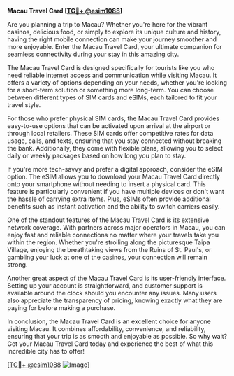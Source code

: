 **Macau Travel Card [[TG💪+ @esim1088](https://t.me/s/esim1088)]**

Are you planning a trip to Macau? Whether you're here for the vibrant casinos, delicious food, or simply to explore its unique culture and history, having the right mobile connection can make your journey smoother and more enjoyable. Enter the Macau Travel Card, your ultimate companion for seamless connectivity during your stay in this amazing city.

The Macau Travel Card is designed specifically for tourists like you who need reliable internet access and communication while visiting Macau. It offers a variety of options depending on your needs, whether you're looking for a short-term solution or something more long-term. You can choose between different types of SIM cards and eSIMs, each tailored to fit your travel style.

For those who prefer physical SIM cards, the Macau Travel Card provides easy-to-use options that can be activated upon arrival at the airport or through local retailers. These SIM cards offer competitive rates for data usage, calls, and texts, ensuring that you stay connected without breaking the bank. Additionally, they come with flexible plans, allowing you to select daily or weekly packages based on how long you plan to stay.

If you're more tech-savvy and prefer a digital approach, consider the eSIM option. The eSIM allows you to download your Macau Travel Card directly onto your smartphone without needing to insert a physical card. This feature is particularly convenient if you have multiple devices or don't want the hassle of carrying extra items. Plus, eSIMs often provide additional benefits such as instant activation and the ability to switch carriers easily.

One of the standout features of the Macau Travel Card is its extensive network coverage. With partners across major operators in Macau, you can enjoy fast and reliable connections no matter where your travels take you within the region. Whether you're strolling along the picturesque Taipa Village, enjoying the breathtaking views from the Ruins of St. Paul's, or gambling your luck at one of the casinos, your connection will remain strong.

Another great aspect of the Macau Travel Card is its user-friendly interface. Setting up your account is straightforward, and customer support is available around the clock should you encounter any issues. Many users also appreciate the transparency of pricing, knowing exactly what they are paying for before making a purchase.

In conclusion, the Macau Travel Card is an excellent choice for anyone visiting Macau. It combines affordability, convenience, and reliability, ensuring that your trip is as smooth and enjoyable as possible. So why wait? Get your Macau Travel Card today and experience the best of what this incredible city has to offer!

[[TG💪+ @esim1088](https://t.me/s/esim1088) ![Image](https://i.postimg.cc/Y0z9fWf4/image.png)]